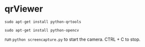 # qrViewer

`sudo apt-get install python-qrtools`

`sudo apt-get install python-opencv`

run `python screencapture.py` to start the camera. CTRL + C to stop.
